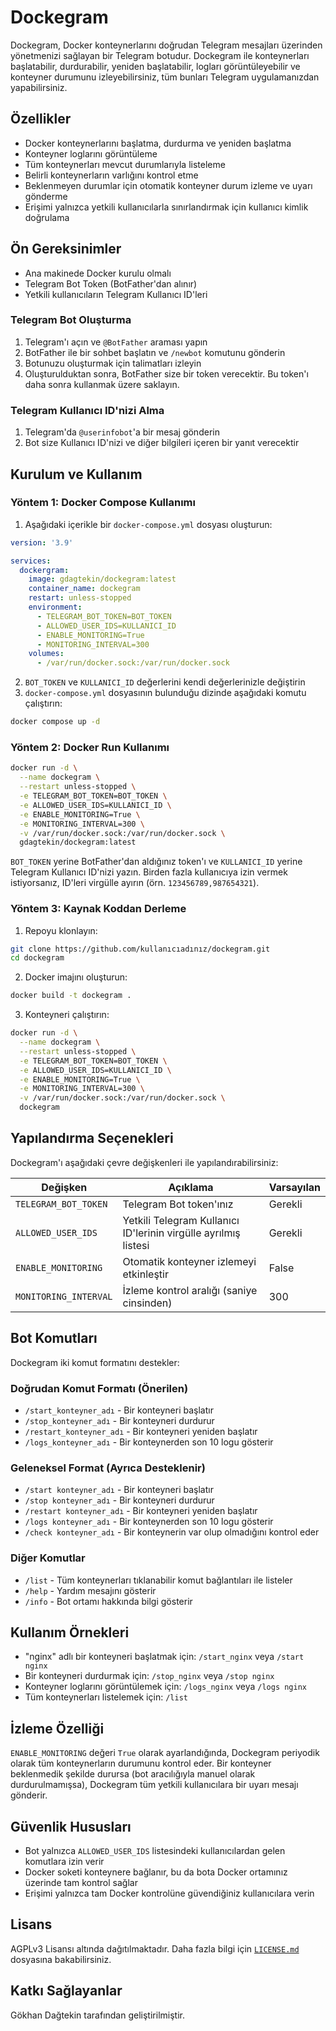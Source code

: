 # Dockegram

Dockegram, Docker konteynerlarını doğrudan Telegram mesajları üzerinden yönetmenizi sağlayan bir Telegram botudur. Dockegram ile konteynerları başlatabilir, durdurabilir, yeniden başlatabilir, logları görüntüleyebilir ve konteyner durumunu izleyebilirsiniz, tüm bunları Telegram uygulamanızdan yapabilirsiniz.

## Özellikler

- Docker konteynerlarını başlatma, durdurma ve yeniden başlatma
- Konteyner loglarını görüntüleme
- Tüm konteynerları mevcut durumlarıyla listeleme
- Belirli konteynerların varlığını kontrol etme
- Beklenmeyen durumlar için otomatik konteyner durum izleme ve uyarı gönderme
- Erişimi yalnızca yetkili kullanıcılarla sınırlandırmak için kullanıcı kimlik doğrulama

## Ön Gereksinimler

- Ana makinede Docker kurulu olmalı
- Telegram Bot Token (BotFather'dan alınır)
- Yetkili kullanıcıların Telegram Kullanıcı ID'leri

### Telegram Bot Oluşturma

1. Telegram'ı açın ve `@BotFather` araması yapın
2. BotFather ile bir sohbet başlatın ve `/newbot` komutunu gönderin
3. Botunuzu oluşturmak için talimatları izleyin
4. Oluşturulduktan sonra, BotFather size bir token verecektir. Bu token'ı daha sonra kullanmak üzere saklayın.

### Telegram Kullanıcı ID'nizi Alma

1. Telegram'da `@userinfobot`'a bir mesaj gönderin
2. Bot size Kullanıcı ID'nizi ve diğer bilgileri içeren bir yanıt verecektir

## Kurulum ve Kullanım

### Yöntem 1: Docker Compose Kullanımı

1. Aşağıdaki içerikle bir `docker-compose.yml` dosyası oluşturun:

```yaml
version: '3.9'

services:
  dockergram:
    image: gdagtekin/dockegram:latest
    container_name: dockegram
    restart: unless-stopped
    environment:
      - TELEGRAM_BOT_TOKEN=BOT_TOKEN
      - ALLOWED_USER_IDS=KULLANICI_ID
      - ENABLE_MONITORING=True
      - MONITORING_INTERVAL=300
    volumes:
      - /var/run/docker.sock:/var/run/docker.sock
```

2. `BOT_TOKEN` ve `KULLANICI_ID` değerlerini kendi değerlerinizle değiştirin
3. `docker-compose.yml` dosyasının bulunduğu dizinde aşağıdaki komutu çalıştırın:

```bash
docker compose up -d
```

### Yöntem 2: Docker Run Kullanımı

```bash
docker run -d \
  --name dockegram \
  --restart unless-stopped \
  -e TELEGRAM_BOT_TOKEN=BOT_TOKEN \
  -e ALLOWED_USER_IDS=KULLANICI_ID \
  -e ENABLE_MONITORING=True \
  -e MONITORING_INTERVAL=300 \
  -v /var/run/docker.sock:/var/run/docker.sock \
  gdagtekin/dockegram:latest
```

`BOT_TOKEN` yerine BotFather'dan aldığınız token'ı ve `KULLANICI_ID` yerine Telegram Kullanıcı ID'nizi yazın. Birden fazla kullanıcıya izin vermek istiyorsanız, ID'leri virgülle ayırın (örn. `123456789,987654321`).

### Yöntem 3: Kaynak Koddan Derleme

1. Repoyu klonlayın:

```bash
git clone https://github.com/kullanıcıadınız/dockegram.git
cd dockegram
```

2. Docker imajını oluşturun:

```bash
docker build -t dockegram .
```

3. Konteyneri çalıştırın:

```bash
docker run -d \
  --name dockegram \
  --restart unless-stopped \
  -e TELEGRAM_BOT_TOKEN=BOT_TOKEN \
  -e ALLOWED_USER_IDS=KULLANICI_ID \
  -e ENABLE_MONITORING=True \
  -e MONITORING_INTERVAL=300 \
  -v /var/run/docker.sock:/var/run/docker.sock \
  dockegram
```

## Yapılandırma Seçenekleri

Dockegram'ı aşağıdaki çevre değişkenleri ile yapılandırabilirsiniz:

| Değişken | Açıklama | Varsayılan |
|----------|-------------|---------|
| `TELEGRAM_BOT_TOKEN` | Telegram Bot token'ınız | Gerekli |
| `ALLOWED_USER_IDS` | Yetkili Telegram Kullanıcı ID'lerinin virgülle ayrılmış listesi | Gerekli |
| `ENABLE_MONITORING` | Otomatik konteyner izlemeyi etkinleştir | False |
| `MONITORING_INTERVAL` | İzleme kontrol aralığı (saniye cinsinden) | 300 |

## Bot Komutları

Dockegram iki komut formatını destekler:

### Doğrudan Komut Formatı (Önerilen)

- `/start_konteyner_adı` - Bir konteyneri başlatır
- `/stop_konteyner_adı` - Bir konteyneri durdurur
- `/restart_konteyner_adı` - Bir konteyneri yeniden başlatır
- `/logs_konteyner_adı` - Bir konteynerden son 10 logu gösterir

### Geleneksel Format (Ayrıca Desteklenir)

- `/start konteyner_adı` - Bir konteyneri başlatır
- `/stop konteyner_adı` - Bir konteyneri durdurur
- `/restart konteyner_adı` - Bir konteyneri yeniden başlatır
- `/logs konteyner_adı` - Bir konteynerden son 10 logu gösterir
- `/check konteyner_adı` - Bir konteynerin var olup olmadığını kontrol eder

### Diğer Komutlar

- `/list` - Tüm konteynerları tıklanabilir komut bağlantıları ile listeler
- `/help` - Yardım mesajını gösterir
- `/info` - Bot ortamı hakkında bilgi gösterir

## Kullanım Örnekleri

- "nginx" adlı bir konteyneri başlatmak için: `/start_nginx` veya `/start nginx`
- Bir konteyneri durdurmak için: `/stop_nginx` veya `/stop nginx`
- Konteyner loglarını görüntülemek için: `/logs_nginx` veya `/logs nginx`
- Tüm konteynerları listelemek için: `/list`

## İzleme Özelliği

`ENABLE_MONITORING` değeri `True` olarak ayarlandığında, Dockegram periyodik olarak tüm konteynerların durumunu kontrol eder. Bir konteyner beklenmedik şekilde durursa (bot aracılığıyla manuel olarak durdurulmamışsa), Dockegram tüm yetkili kullanıcılara bir uyarı mesajı gönderir.

## Güvenlik Hususları

- Bot yalnızca `ALLOWED_USER_IDS` listesindeki kullanıcılardan gelen komutlara izin verir
- Docker soketi konteynere bağlanır, bu da bota Docker ortamınız üzerinde tam kontrol sağlar
- Erişimi yalnızca tam Docker kontrolüne güvendiğiniz kullanıcılara verin

## Lisans

AGPLv3 Lisansı altında dağıtılmaktadır. Daha fazla bilgi için [`LICENSE.md`](https://github.com/gdagtekin/dockegram/blob/master/LICENSE) dosyasına bakabilirsiniz.

## Katkı Sağlayanlar

Gökhan Dağtekin tarafından geliştirilmiştir.
